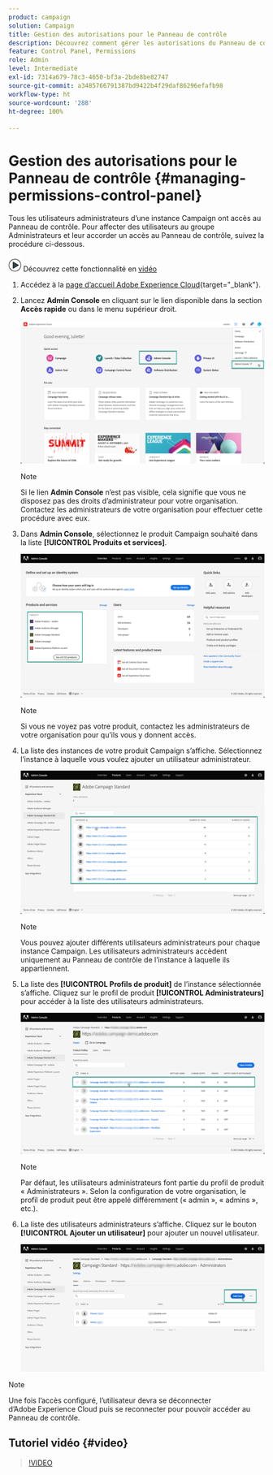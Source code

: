 ```yaml
---
product: campaign
solution: Campaign
title: Gestion des autorisations pour le Panneau de contrôle
description: Découvrez comment gérer les autorisations du Panneau de contrôle
feature: Control Panel, Permissions
role: Admin
level: Intermediate
exl-id: 7314a679-78c3-4650-bf3a-2bde8be82747
source-git-commit: a3485766791387bd9422b4f29daf86296efafb98
workflow-type: ht
source-wordcount: '288'
ht-degree: 100%

---
```


# Gestion des autorisations pour le Panneau de contrôle {#managing-permissions-control-panel}

Tous les utilisateurs administrateurs d’une instance Campaign ont accès au Panneau de contrôle. Pour affecter des utilisateurs au groupe Administrateurs et leur accorder un accès au Panneau de contrôle, suivez la procédure ci-dessous.

![](assets/do-not-localize/how-to-video.png) Découvrez cette fonctionnalité en [vidéo](../../discover/using/managing-permissions.md#video)

1. Accédez à la [page d’accueil Adobe Experience Cloud](https://experiencecloud.adobe.com/){target="_blank"}.

1. Lancez **Admin Console** en cliquant sur le lien disponible dans la section **Accès rapide** ou dans le menu supérieur droit.

   ![](assets/do-not-localize/control_panel_admin-console.png)

   >[!NOTE]
   >
   >Si le lien **Admin Console** n’est pas visible, cela signifie que vous ne disposez pas des droits d’administrateur pour votre organisation. Contactez les administrateurs de votre organisation pour effectuer cette procédure avec eux.

1. Dans **Admin Console**, sélectionnez le produit Campaign souhaité dans la liste **[!UICONTROL Produits et services]**.

   ![](assets/do-not-localize/control_panel_product-list.png)

   >[!NOTE]
   >
   >Si vous ne voyez pas votre produit, contactez les administrateurs de votre organisation pour qu’ils vous y donnent accès.

1. La liste des instances de votre produit Campaign s’affiche. Sélectionnez l’instance à laquelle vous voulez ajouter un utilisateur administrateur.

   ![](assets/do-not-localize/control_panel_add_user_4.png)

   >[!NOTE]
   >
   >Vous pouvez ajouter différents utilisateurs administrateurs pour chaque instance Campaign. Les utilisateurs administrateurs accèdent uniquement au Panneau de contrôle de l’instance à laquelle ils appartiennent.

1. La liste des **[!UICONTROL Profils de produit]** de l’instance sélectionnée s’affiche. Cliquez sur le profil de produit **[!UICONTROL Administrateurs]** pour accéder à la liste des utilisateurs administrateurs.

   ![](assets/do-not-localize/control_panel_add_user_5.png)

   >[!NOTE]
   >
   >Par défaut, les utilisateurs administrateurs font partie du profil de produit « Administrateurs ». Selon la configuration de votre organisation, le profil de produit peut être appelé différemment (« admin », « admins », etc.).

1. La liste des utilisateurs administrateurs s’affiche. Cliquez sur le bouton **[!UICONTROL Ajouter un utilisateur]** pour ajouter un nouvel utilisateur.

   ![](assets/do-not-localize/control_panel_add_user_6.png)

>[!NOTE]
>
>Une fois l’accès configuré, l’utilisateur devra se déconnecter d’Adobe Experience Cloud puis se reconnecter pour pouvoir accéder au Panneau de contrôle.

## Tutoriel vidéo {#video}

>[!VIDEO](https://video.tv.adobe.com/v/27147?quality=12)
